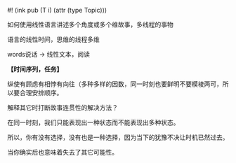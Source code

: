 #! (ink pub (T i) (attr (type Topic)))

如何使用线性语言讲述多个角度或多个维故事，多线程的事物

语言的线性时间，思维的线程多维

words说话 -> 线性文本，阅读



**【时间序列，任务】**

纵使有顾虑有相悖有向往（多种多样的因数，同一时刻也要鲜明不要模棱两可，所以要合理安排顺序。


解释其它时打断故事连贯性的解决方法？

在同一时刻，我们只能表现出一种状态而不能表现出多种状态。

所以，你有没有选择，没有也是一种选择，因为当下的犹豫不决让时机已然过去。

当你确实后也意味着失去了其它可能性。
